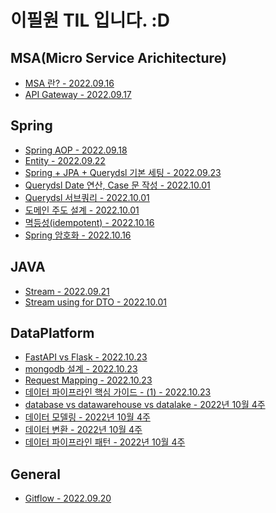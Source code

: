 # 이필원 TIL 입니다. :D


## MSA(Micro Service Arichitecture)
- [MSA 란? - 2022.09.16](https://github.com/TI-helL/TI-helL/blob/main/PilWonLee/MSA/MSA-concept.md)
- [API Gateway - 2022.09.17](https://github.com/TI-helL/TI-helL/blob/main/PilWonLee/MSA/API%20Gateway.md)

## Spring
- [Spring AOP - 2022.09.18](https://github.com/TI-helL/TI-helL/blob/main/PilWonLee/spring/Spring%20AOP.md)
- [Entity - 2022.09.22](https://github.com/TI-helL/TI-helL/blob/main/PilWonLee/spring/Entity.md)
- [Spring + JPA + Querydsl 기본 세팅 - 2022.09.23](https://github.com/TI-helL/TI-helL/blob/main/PilWonLee/MSA/Spring%20%2B%20JPA%20%2B%20Querydsl%20-%20%EA%B8%B0%EB%B3%B8%20%EC%84%B8%ED%8C%85.md)
- [Querydsl Date 연산, Case 문 작성 - 2022.10.01](https://github.com/TI-helL/TI-helL/blob/main/PilWonLee/spring/Querydsl%20Date%20%EC%97%B0%EC%82%B0%20Case%20%EB%AC%B8.md)
- [Querydsl 서브쿼리 - 2022.10.01](https://github.com/TI-helL/TI-helL/blob/main/PilWonLee/spring/Querydsl%20%EC%84%9C%EB%B8%8C%EC%BF%BC%EB%A6%AC.md)
- [도메인 주도 설계 - 2022.10.01](https://github.com/TI-helL/TI-helL/blob/main/PilWonLee/spring/%EB%8F%84%EB%A9%94%EC%9D%B8%20%EC%A3%BC%EB%8F%84%20%EC%84%A4%EA%B3%84.md)
- [멱등성(idempotent) - 2022.10.16](https://github.com/TI-helL/TI-helL/blob/main/PilWonLee/spring/%EB%A9%B1%EB%93%B1%EC%84%B1(idempotent).md)
- [Spring 암호화 - 2022.10.16](https://github.com/TI-helL/TI-helL/blob/main/PilWonLee/spring/Spring%20%EC%95%94%ED%98%B8%ED%99%94.md)

## JAVA
- [Stream - 2022.09.21](https://github.com/TI-helL/TI-helL/blob/main/PilWonLee/JAVA/Stream.md)
- [Stream using for DTO - 2022.10.01 ](https://github.com/TI-helL/TI-helL/blob/main/PilWonLee/JAVA/Stream%20using%20for%20DTO.md)

## DataPlatform
- [FastAPI vs Flask - 2022.10.23](https://github.com/TI-helL/TI-helL/blob/main/PilWonLee/dataplatform/FastAPI%20vs%20Flask.md)
- [mongodb 설계 - 2022.10.23](https://github.com/TI-helL/TI-helL/blob/main/PilWonLee/dataplatform/Mongodb%EC%84%A4%EA%B3%84.md)
- [Request Mapping - 2022.10.23](https://github.com/TI-helL/TI-helL/blob/main/PilWonLee/dataplatform/Request%20Mapping.md)
- [데이터 파이프라인 핵심 가이드 - (1) - 2022.10.23](https://github.com/TI-helL/TI-helL/blob/main/PilWonLee/dataplatform/%EB%8D%B0%EC%9D%B4%ED%84%B0%ED%8C%8C%EC%9D%B4%ED%94%84%EB%9D%BC%EC%9D%B8%20%ED%95%B5%EC%8B%AC%20%EA%B0%80%EC%9D%B4%EB%93%9C%20(1).md)
- [database vs datawarehouse vs datalake - 2022년 10월 4주](https://github.com/TI-helL/TI-helL/blob/main/PilWonLee/dataplatform/database%20vs%20datawarehouse%20vs%20datalake.md)
- [데이터 모델링 - 2022년 10월 4주](https://github.com/TI-helL/TI-helL/blob/main/PilWonLee/dataplatform/%EB%8D%B0%EC%9D%B4%ED%84%B0%20%EB%AA%A8%EB%8D%B8%EB%A7%81.md)
- [데이터 변환 - 2022년 10월 4주](https://github.com/TI-helL/TI-helL/blob/main/PilWonLee/dataplatform/%EB%8D%B0%EC%9D%B4%ED%84%B0%20%EB%B3%80%ED%99%98.md)
- [데이터 파이프라인 패턴 - 2022년 10월 4주](https://github.com/TI-helL/TI-helL/blob/main/PilWonLee/dataplatform/%EB%8D%B0%EC%9D%B4%ED%84%B0%20%ED%8C%8C%EC%9D%B4%ED%94%84%EB%9D%BC%EC%9D%B8%20%ED%8C%A8%ED%84%B4.md)


## General
- [Gitflow - 2022.09.20](https://github.com/TI-helL/TI-helL/blob/main/PilWonLee/general/What%20is%20GitFlow_.md)



